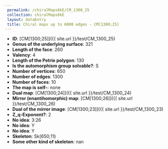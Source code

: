 ```yaml
--- 
 permalink: /chiralMaps6kE/CM_1300_25 
 collection: chiralMaps6kE
 layout: dataEntry
 title: Chiral maps up to 6000 edges - CM[1300;25]
---
```


- **ID**: [CM[1300;25]]({{ site.url }}/test/CM_1300_25)
- **Genus of the underlying surface**: 321
- **Length of the face**: 260
- **Valency**: 4
- **Length of the Petrie polygon**: 130
- **Is the automorphism group solvable?**: S
- **Number of vertices**: 650
- **Number of edges**: 1300
- **Number of faces**: 10
- **The map is self-**: none
- **Dual map**: [CM[1300;24]]({{ site.url }}/test/CM_1300_24)
- **Mirror (enantihomorphic) map**: [CM[1300;26]]({{ site.url }}/test/CM_1300_26)
- **Dual of the mirror image**: [CM[1300;23]]({{ site.url }}/test/CM_1300_23)
- **Z_q-Exponent?**: 2
- **No idea**:  3:26
- **No idea**: Y
- **No idea**: Y
- **Skeleton**: Sk(650;11)
- **Some other kind of skeleton**: nan
